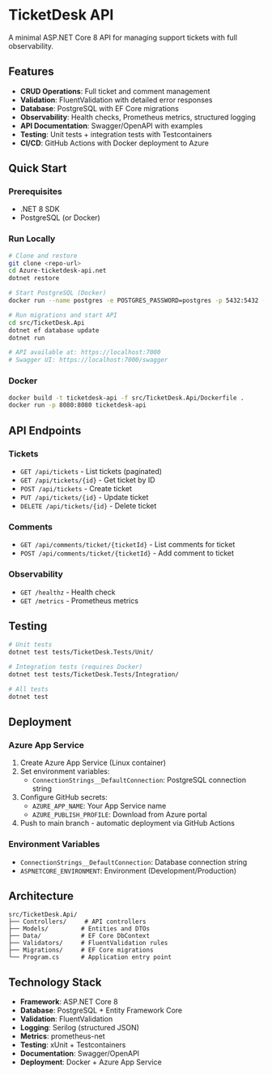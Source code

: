 # TicketDesk API

A minimal ASP.NET Core 8 API for managing support tickets with full observability.

## Features

- **CRUD Operations**: Full ticket and comment management
- **Validation**: FluentValidation with detailed error responses
- **Database**: PostgreSQL with EF Core migrations
- **Observability**: Health checks, Prometheus metrics, structured logging
- **API Documentation**: Swagger/OpenAPI with examples
- **Testing**: Unit tests + integration tests with Testcontainers
- **CI/CD**: GitHub Actions with Docker deployment to Azure

## Quick Start

### Prerequisites
- .NET 8 SDK
- PostgreSQL (or Docker)

### Run Locally
```bash
# Clone and restore
git clone <repo-url>
cd Azure-ticketdesk-api.net
dotnet restore

# Start PostgreSQL (Docker)
docker run --name postgres -e POSTGRES_PASSWORD=postgres -p 5432:5432 -d postgres:15

# Run migrations and start API
cd src/TicketDesk.Api
dotnet ef database update
dotnet run

# API available at: https://localhost:7000
# Swagger UI: https://localhost:7000/swagger
```

### Docker
```bash
docker build -t ticketdesk-api -f src/TicketDesk.Api/Dockerfile .
docker run -p 8080:8080 ticketdesk-api
```

## API Endpoints

### Tickets
- `GET /api/tickets` - List tickets (paginated)
- `GET /api/tickets/{id}` - Get ticket by ID
- `POST /api/tickets` - Create ticket
- `PUT /api/tickets/{id}` - Update ticket
- `DELETE /api/tickets/{id}` - Delete ticket

### Comments
- `GET /api/comments/ticket/{ticketId}` - List comments for ticket
- `POST /api/comments/ticket/{ticketId}` - Add comment to ticket

### Observability
- `GET /healthz` - Health check
- `GET /metrics` - Prometheus metrics

## Testing
```bash
# Unit tests
dotnet test tests/TicketDesk.Tests/Unit/

# Integration tests (requires Docker)
dotnet test tests/TicketDesk.Tests/Integration/

# All tests
dotnet test
```

## Deployment

### Azure App Service
1. Create Azure App Service (Linux container)
2. Set environment variables:
   - `ConnectionStrings__DefaultConnection`: PostgreSQL connection string
3. Configure GitHub secrets:
   - `AZURE_APP_NAME`: Your App Service name
   - `AZURE_PUBLISH_PROFILE`: Download from Azure portal
4. Push to main branch - automatic deployment via GitHub Actions

### Environment Variables
- `ConnectionStrings__DefaultConnection`: Database connection string
- `ASPNETCORE_ENVIRONMENT`: Environment (Development/Production)

## Architecture

```
src/TicketDesk.Api/
├── Controllers/     # API controllers
├── Models/         # Entities and DTOs
├── Data/           # EF Core DbContext
├── Validators/     # FluentValidation rules
├── Migrations/     # EF Core migrations
└── Program.cs      # Application entry point
```

## Technology Stack

- **Framework**: ASP.NET Core 8
- **Database**: PostgreSQL + Entity Framework Core
- **Validation**: FluentValidation
- **Logging**: Serilog (structured JSON)
- **Metrics**: prometheus-net
- **Testing**: xUnit + Testcontainers
- **Documentation**: Swagger/OpenAPI
- **Deployment**: Docker + Azure App Service